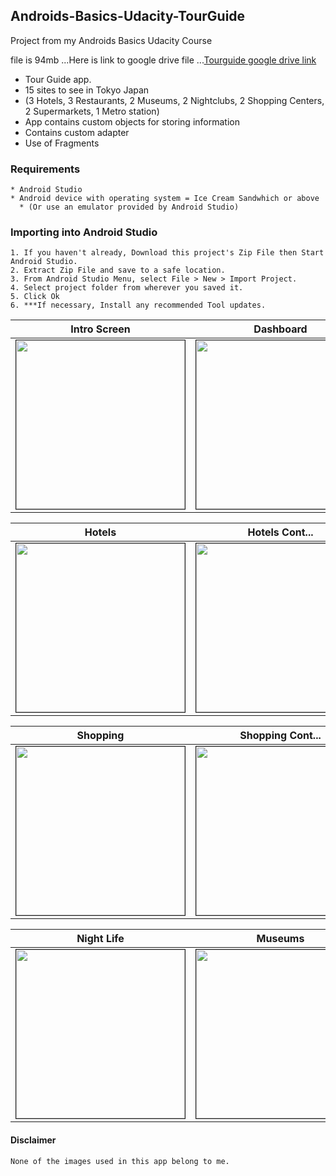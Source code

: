 ## Androids-Basics-Udacity-TourGuide
Project from my Androids Basics Udacity Course

file is 94mb
...Here is link to google drive file
...<a href="https://drive.google.com/drive/folders/1H9aHaKlnWyCy4Wr05_QirMTX-ZzE1FDr?usp=sharing">Tourguide google drive link</a>

- Tour Guide app.
- 15 sites to see in Tokyo Japan
- (3 Hotels, 3 Restaurants, 2 Museums, 2 Nightclubs, 2 Shopping Centers, 2 Supermarkets, 1 Metro station)
- App contains custom objects for storing information
- Contains custom adapter
- Use of Fragments

### Requirements
```
* Android Studio
* Android device with operating system = Ice Cream Sandwhich or above
  * (Or use an emulator provided by Android Studio)
```
### Importing into Android Studio
```
1. If you haven't already, Download this project's Zip File then Start Android Studio.
2. Extract Zip File and save to a safe location.
3. From Android Studio Menu, select File > New > Import Project.
4. Select project folder from wherever you saved it.
5. Click Ok
6. ***If necessary, Install any recommended Tool updates.
```

Intro Screen | Dashboard | Dashboard Cont...
--------- | ---------- | --------
<img src="https://preview.ibb.co/jMuwSb/Screenshot_2017_11_10_09_14_59.png" border="1" width="270px"> | <img src="https://preview.ibb.co/iXS0nb/Screenshot_2017_11_10_09_15_10.png" border="1" width="270px"> | <img src="https://preview.ibb.co/fJAaLw/Screenshot_2017_11_10_09_15_25.png" border="1" width="270px">

Hotels | Hotels Cont... 
--------- | ----------
<img src="https://preview.ibb.co/kxhY7b/Screenshot_2017_11_10_09_15_35.png" border="1" width="270px"> | <img src="https://preview.ibb.co/h6ZD7b/Screenshot_2017_11_10_09_15_47.png" border="1" width="270px">

Shopping | Shopping Cont... 
--------- | ----------
<img src="https://preview.ibb.co/mDijDG/Screenshot_2017_11_10_09_15_59.png" border="1" width="270px"> | <img src="https://preview.ibb.co/dxQ9fw/Screenshot_2017_11_10_09_16_08.png" border="1" width="270px">

Night Life | Museums | Supermarket
--------- | ---------- | --------
<img src="https://preview.ibb.co/mXcSYG/Screenshot_2017_11_10_09_16_20.png" border="1" width="270px"> | <img src="https://preview.ibb.co/eXxuDG/Screenshot_2017_11_10_09_16_33.png" border="1" width="270px"> | <img src="https://preview.ibb.co/eKD1tG/Screenshot_2017_11_10_09_16_42.png" border="1" width="270px">


#### Disclaimer
```None of the images used in this app belong to me.```

